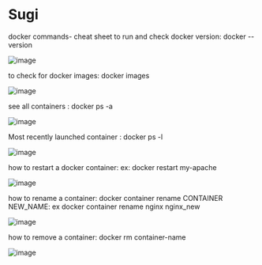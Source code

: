 # Sugi
docker commands- cheat sheet
to run and check docker version: docker --version

![image](https://user-images.githubusercontent.com/97328875/163902655-8c1e885e-9b8e-4644-b665-3e5ede4debd6.png)

to check for docker images: docker images

![image](https://user-images.githubusercontent.com/97328875/163902755-1b7487ff-4238-48be-a070-9ad615b6a8ca.png)

see all containers : docker ps -a

![image](https://user-images.githubusercontent.com/97328875/163918127-c9a9b026-9b9a-4b26-8455-ae464a4ec206.png)

Most recently launched container : docker ps -l

![image](https://user-images.githubusercontent.com/97328875/163916628-86f85965-f8ac-49e5-818b-893460050687.png)

how to restart a docker container: ex: docker restart my-apache

![image](https://user-images.githubusercontent.com/97328875/163905078-da16509c-ef53-45e1-970e-6e81f833a16f.png)

how to rename a container: docker container rename CONTAINER NEW_NAME: ex docker container rename nginx nginx_new

![image](https://user-images.githubusercontent.com/97328875/163917976-b0af01a2-5f06-451e-b541-c33b7e3713a5.png)

how to remove a container: docker rm container-name

![image](https://user-images.githubusercontent.com/97328875/163915750-f9b54be3-5070-4725-82ce-af7f38620031.png)




